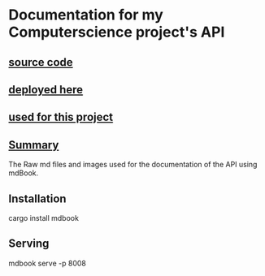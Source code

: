 # Documentation for my Computerscience project's API

## [source code](https://github.com/NaughtyDog6000/rust-backend)

## [deployed here](https://api.robbiecornock.com)

## [used for this project](https://nd6k.uk)

## [Summary](./src/SUMMARY.md)

The Raw md files and images used for the documentation of the API using mdBook.

## Installation

cargo install mdbook

## Serving

mdbook serve -p 8008
